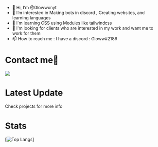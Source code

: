 - 👋 Hi, I’m @Glowwonyt
- 👀 I’m interested in Making bots in discord , Creating websites, and learning languages
- 🌱 I'm learning CSS using Modules like tailwindcss
- 💞️ I'm looking for clients who are interested in my work and want me to work for them
- 📫 How to reach me : I have a discord  : Gloww#2186

# Contact me📧
[![](https://discord.c99.nl/widget/theme-4/732532528568729630.png)](https://discord.gg/brsaUQM4kK)

# Latest Update
Check projects for more info


# Stats

[![Top Langs](https://github-readme-stats.vercel.app/api/top-langs/?username=Glowwonyt)]
